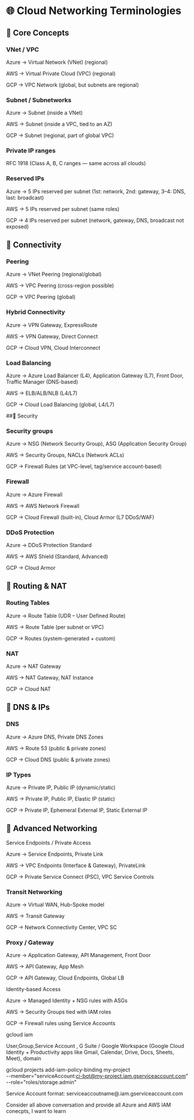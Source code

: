 # 🌐 Cloud Networking Terminologies
## 🔹 Core Concepts

### VNet / VPC

Azure → Virtual Network (VNet) (regional)

AWS → Virtual Private Cloud (VPC) (regional)

GCP → VPC Network (global, but subnets are regional)

### Subnet / Subnetworks

Azure → Subnet (inside a VNet)

AWS → Subnet (inside a VPC, tied to an AZ)

GCP → Subnet (regional, part of global VPC)

### Private IP ranges

RFC 1918 (Class A, B, C ranges — same across all clouds)

### Reserved IPs

Azure → 5 IPs reserved per subnet (1st: network, 2nd: gateway, 3–4: DNS, last: broadcast)

AWS → 5 IPs reserved per subnet (same roles)

GCP → 4 IPs reserved per subnet (network, gateway, DNS, broadcast not exposed)

## 🔹 Connectivity

### Peering

Azure → VNet Peering (regional/global)

AWS → VPC Peering (cross-region possible)

GCP → VPC Peering (global)

### Hybrid Connectivity

Azure → VPN Gateway, ExpressRoute

AWS → VPN Gateway, Direct Connect

GCP → Cloud VPN, Cloud Interconnect

### Load Balancing

Azure → Azure Load Balancer (L4), Application Gateway (L7), Front Door, Traffic Manager (DNS-based)

AWS → ELB/ALB/NLB (L4/L7)

GCP → Cloud Load Balancing (global, L4/L7)

##🔹 Security

### Security groups

Azure → NSG (Network Security Group), ASG (Application Security Group)

AWS → Security Groups, NACLs (Network ACLs)

GCP → Firewall Rules (at VPC-level, tag/service account-based)

### Firewall

Azure → Azure Firewall

AWS → AWS Network Firewall

GCP → Cloud Firewall (built-in), Cloud Armor (L7 DDoS/WAF)

### DDoS Protection

Azure → DDoS Protection Standard

AWS → AWS Shield (Standard, Advanced)

GCP → Cloud Armor

## 🔹 Routing & NAT

### Routing Tables

Azure → Route Table (UDR – User Defined Route)

AWS → Route Table (per subnet or VPC)

GCP → Routes (system-generated + custom)

### NAT

Azure → NAT Gateway

AWS → NAT Gateway, NAT Instance

GCP → Cloud NAT

## 🔹 DNS & IPs

### DNS

Azure → Azure DNS, Private DNS Zones

AWS → Route 53 (public & private zones)

GCP → Cloud DNS (public & private zones)

### IP Types

Azure → Private IP, Public IP (dynamic/static)

AWS → Private IP, Public IP, Elastic IP (static)

GCP → Private IP, Ephemeral External IP, Static External IP

## 🔹 Advanced Networking

Service Endpoints / Private Access

Azure → Service Endpoints, Private Link

AWS → VPC Endpoints (Interface & Gateway), PrivateLink

GCP → Private Service Connect (PSC), VPC Service Controls

### Transit Networking

Azure → Virtual WAN, Hub-Spoke model

AWS → Transit Gateway

GCP → Network Connectivity Center, VPC SC

### Proxy / Gateway

Azure → Application Gateway, API Management, Front Door

AWS → API Gateway, App Mesh

GCP → API Gateway, Cloud Endpoints, Global LB

Identity-based Access

Azure → Managed Identity + NSG rules with ASGs

AWS → Security Groups tied with IAM roles

GCP → Firewall rules using Service Accounts

gcloud iam 



User,Group,Service Account , G Suite / Google Workspace (Google Cloud Identity + Productivity apps like Gmail, Calendar, Drive, Docs, Sheets, Meet), domain


gcloud projects add-iam-policy-binding my-project \
  --member="serviceAccount:ci-bot@my-project.iam.gserviceaccount.com" \
  --role="roles/storage.admin"

Service Account format:
serviceaccoutname@<project-id>.iam.gserviceaccount.com

Consider all above conversation and provide all Azure and AWS IAM conecpts, I want to learn
